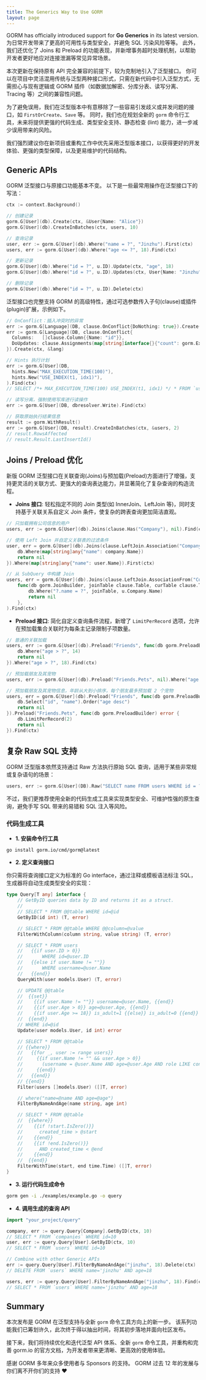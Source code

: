 ```yaml
---
title: The Generics Way to Use GORM
layout: page
---
```


GORM has officially introduced support for **Go Generics** in its latest version. 为日常开发带来了更高的可用性与类型安全，并避免 SQL 污染风险等等。 此外，我们还优化了 Joins 和 Preload 的功能表现，并新增事务超时处理机制，以帮助开发者更好地应对连接泄漏等常见异常场景。

本次更新在保持原有 API 完全兼容的前提下，较为克制地引入了泛型接口。 你可以在项目中灵活混用传统与泛型两种接口形式，只需在新代码中引入泛型方式，无需担心与现有逻辑或 GORM 插件（如数据加解密、分库分表、读写分离、Tracing 等）之间的兼容性问题。

为了避免误用，我们在泛型版本中有意移除了一些容易引发歧义或并发问题的接口，如 `FirstOrCreate`、`Save` 等。 同时，我们也在规划全新的 `gorm` 命令行工具，未来将提供更强的代码生成、类型安全支持、静态检查 (lint) 能力，进一步减少误用带来的风险。

我们强烈建议你在新项目或重构工作中优先采用泛型版本接口，以获得更好的开发体验、更强的类型保障，以及更易维护的代码结构。

## Generic APIs

GORM 泛型接口与原接口功能基本不变。 以下是一些最常用操作在泛型接口下的写法：

```go
ctx := context.Background()

// 创建记录
gorm.G[User](db).Create(ctx, &User{Name: "Alice"})
gorm.G[User](db).CreateInBatches(ctx, users, 10)

// 查询记录
user, err := gorm.G[User](db).Where("name = ?", "Jinzhu").First(ctx)
users, err := gorm.G[User](db).Where("age <= ?", 18).Find(ctx)

// 更新记录
gorm.G[User](db).Where("id = ?", u.ID).Update(ctx, "age", 18)
gorm.G[User](db).Where("id = ?", u.ID).Updates(ctx, User{Name: "Jinzhu", Age: 18})

// 删除记录
gorm.G[User](db).Where("id = ?", u.ID).Delete(ctx)
```

泛型接口也完整支持 GORM 的高级特性，通过可选参数传入子句(clause)或插件(plugin)扩展，示例如下。

```go
// OnConflict：插入冲突时的异常
err := gorm.G[Language](DB, clause.OnConflict{DoNothing: true}).Create(ctx, &lang)
err := gorm.G[Language](DB, clause.OnConflict{
  Columns:   []clause.Column{{Name: "id"}},
  DoUpdates: clause.Assignments(map[string]interface{}{"count": gorm.Expr("GREATEST(count, VALUES(count))")}),
}).Create(ctx, &lang)

// Hints 执行计划
err := gorm.G[User](DB,
  hints.New("MAX_EXECUTION_TIME(100)"),
  hints.New("USE_INDEX(t1, idx1)"),
).Find(ctx)
// SELECT /*+ MAX_EXECUTION_TIME(100) USE_INDEX(t1, idx1) */ * FROM `users`

// 读写分离，强制使用写库进行读操作
err := gorm.G[User](DB, dbresolver.Write).Find(ctx)

// 获取原始执行结果信息
result := gorm.WithResult()
err := gorm.G[User](DB, result).CreateInBatches(ctx, &users, 2)
// result.RowsAffected
// result.Result.LastInsertId()
```

## Joins / Preload 优化

新版 GORM 泛型接口在关联查询(Joins)与预加载(Preload)方面进行了增强，支持更灵活的关联方式、更强大的查询表达能力，并显著简化了复杂查询的构造流程。

- **Joins 接口**: 轻松指定不同的 Join 类型(如 InnerJoin、LeftJoin 等)，同时支持基于关联关系自定义 Join 条件，使复杂的跨表查询更加简洁直观。

```go
// 只加载拥有公司信息的用户
users, err := gorm.G[User](db).Joins(clause.Has("Company"), nil).Find(ctx)

// 使用 Left Join 并自定义关联表的过滤条件
user, err = gorm.G[User](db).Joins(clause.LeftJoin.Association("Company"), func(db gorm.JoinBuilder, joinTable clause.Table, curTable clause.Table) error {
    db.Where(map[string]any{"name": company.Name})
    return nil
}).Where(map[string]any{"name": user.Name}).First(ctx)

// 从 SubQuery 中构建 Join
users, err = gorm.G[User](db).Joins(clause.LeftJoin.AssociationFrom("Company", gorm.G[Company](DB).Select("Name")).As("t"),
    func(db gorm.JoinBuilder, joinTable clause.Table, curTable clause.Table) error {
        db.Where("?.name = ?", joinTable, u.Company.Name)
        return nil
    },
).Find(ctx)
```

- **Preload 接口**: 简化自定义查询条件流程，新增了 `LimitPerRecord` 选项，允许在预加载集合关联时为每条主记录限制子项数量。

```go
// 普通的关联加载
users, err := gorm.G[User](db).Preload("Friends", func(db gorm.PreloadBuilder) error {
    db.Where("age > ?", 14)
    return nil
}).Where("age > ?", 18).Find(ctx)

// 预加载朋友及其宠物
users, err := gorm.G[User](db).Preload("Friends.Pets", nil).Where("age > ?", 18).Find(ctx)

// 预加载朋友及其宠物信息，年龄从大到小排序，每个朋友最多预加载 2 个宠物
users, err = gorm.G[User](db).Preload("Friends", func(db gorm.PreloadBuilder) error {
    db.Select("id", "name").Order("age desc")
    return nil
}).Preload("Friends.Pets", func(db gorm.PreloadBuilder) error {
    db.LimitPerRecord(2)
    return nil
}).Find(ctx)
```

## 复杂 Raw SQL 支持

GORM 泛型版本依然支持通过 Raw 方法执行原始 SQL 查询，适用于某些非常规或复杂语句的场景：

```go
users, err := gorm.G[User](DB).Raw("SELECT name FROM users WHERE id = ?", user.ID).Find(ctx)
```

不过，我们更推荐使用全新的代码生成工具来实现类型安全、可维护性强的原生查询，避免手写 SQL 带来的易错和 SQL 注入等风险。

### 代码生成工具

- **1. 安装命令行工具**

```bash
go install gorm.io/cmd/gorm@latest
```

- **2. 定义查询接口**

你只需将查询接口定义为标准的 Go interface，通过注释或模板语法标注 SQL，生成器将自动生成类型安全的实现：

```go
type Query[T any] interface {
	// GetByID queries data by ID and returns it as a struct.
	//
	// SELECT * FROM @@table WHERE id=@id
	GetByID(id int) (T, error)

	// SELECT * FROM @@table WHERE @@column=@value
	FilterWithColumn(column string, value string) (T, error)

	// SELECT * FROM users
	//   {{if user.ID > 0}}
	//       WHERE id=@user.ID
	//   {{else if user.Name != ""}}
	//       WHERE username=@user.Name
	//   {{end}}
	QueryWith(user models.User) (T, error)

	// UPDATE @@table
	//  {{set}}
	//    {{if user.Name != ""}} username=@user.Name, {{end}}
	//    {{if user.Age > 0}} age=@user.Age, {{end}}
	//    {{if user.Age >= 18}} is_adult=1 {{else}} is_adult=0 {{end}}
	//  {{end}}
	// WHERE id=@id
	Update(user models.User, id int) error

	// SELECT * FROM @@table
	// {{where}}
	//   {{for _, user := range users}}
	//     {{if user.Name != "" && user.Age > 0}}
	//       (username = @user.Name AND age=@user.Age AND role LIKE concat("%",@user.Role,"%")) OR
	//     {{end}}
	//   {{end}}
	// {{end}}
	Filter(users []models.User) ([]T, error)

	// where("name=@name AND age=@age")
	FilterByNameAndAge(name string, age int)

	// SELECT * FROM @@table
	//  {{where}}
	//    {{if !start.IsZero()}}
	//      created_time > @start
	//    {{end}}
	//    {{if !end.IsZero()}}
	//      AND created_time < @end
	//    {{end}}
	//  {{end}}
	FilterWithTime(start, end time.Time) ([]T, error)
}
```

- **3. 运行代码生成命令**

```bash
gorm gen -i ./examples/example.go -o query
```

- **4. 调用生成的查询 API**

```go
import "your_project/query"

company, err := query.Query[Company].GetByID(ctx, 10)
// SELECT * FROM `companies` WHERE id=10
user, err := query.Query[User].GetByID(ctx, 10)
// SELECT * FROM `users` WHERE id=10

// Combine with other Generic APIs
err := query.Query[User].FilterByNameAndAge("jinzhu", 18).Delete(ctx)
// DELETE FROM `users` WHERE name='jinzhu' AND age=18

users, err := query.Query[User].FilterByNameAndAge("jinzhu", 18).Find(ctx)
// SELECT * FROM `users` WHERE name='jinzhu' AND age=18
```

## Summary

本次发布是 GORM 在泛型支持与全新 `gorm` 命令工具方向上的新一步。 该系列功能我们已筹划许久，此次终于得以抽出时间，将其初步落地并面向社区发布。

接下来，我们将持续优化和迭代泛型 API 体系、全新 `gorm` 命令工具，并重构和完善 gorm.io 的官方文档，为开发者带来更清晰、更高效的使用体验。

感谢 GORM 多年来众多使用者与 Sponsors 的支持。 GORM 过去 12 年的发展与你们离不开你们的支持 ❤️
